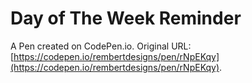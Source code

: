 # Day of The Week Reminder

A Pen created on CodePen.io. Original URL: [https://codepen.io/rembertdesigns/pen/rNpEKqy](https://codepen.io/rembertdesigns/pen/rNpEKqy).

